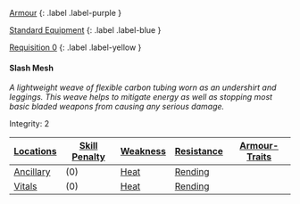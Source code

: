 
[Armour](Game/Core/Armour)
{: .label .label-purple }

[Standard Equipment](Game/Standard-Equipment)
{: .label .label-blue }

[Requisition 0](Game/Deployment#Requisition)
{: .label .label-yellow }
#### Slash Mesh
*A lightweight weave of flexible carbon tubing worn as an undershirt and leggings. This weave helps to mitigate energy as well as stopping most basic bladed weapons from causing any serious damage.*

Integrity: 2

| [Locations](Game/Core/Armour#Locations) | [Skill Penalty](Game/Core/Armour#Skill%20Penalty) | [Weakness](Game/Core/Armour#Weakness%20and%20Resistance) | [Resistance](Game/Core/Armour#Weakness%20and%20Resistance) | [Armour-Traits](Game/Core/Armour-Traits)    |
| ------------------------------------------ | ---------------------------------------------------- | ----------------------------------------------------------- | ------------------------------------------------------------- | --- |
| [Ancillary](Game/Core/Injury#Ancillary) | (0)                                                | [Heat](Game/Core/Injury#Heat)                                                            | [Rending](Game/Core/Injury#Rending)                                                              |     |
| [Vitals](Game/Core/Injury#Vitals)       | (0)                                                     | [Heat](Game/Core/Injury#Heat)                                                            | [Rending](Game/Core/Injury#Rending)                                                              |     |

